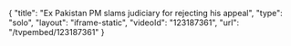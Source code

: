 {
    "title": "Ex Pakistan PM slams judiciary for rejecting his appeal",
    "type": "solo",
    "layout": "iframe-static",
    "videoId": "123187361",
    "url": "\/tvpembed\/123187361"
}